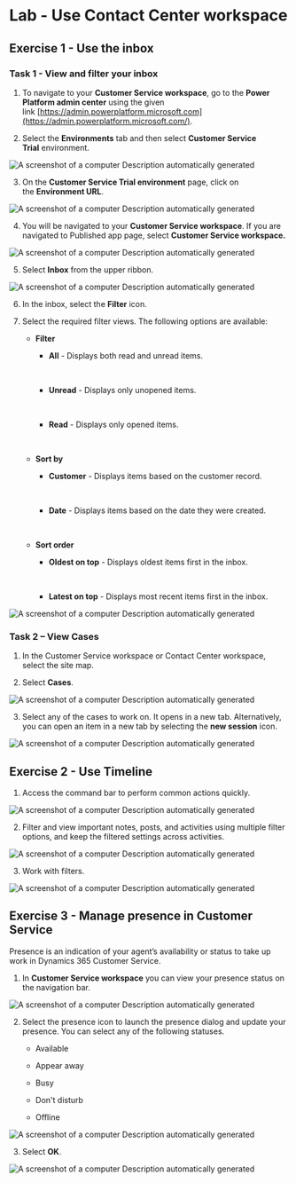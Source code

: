 # Lab - Use Contact Center workspace

## Exercise 1 - Use the inbox

### Task 1 - View and filter your inbox

1.  To navigate to your **Customer Service workspace**, go to
    the **Power Platform admin center** using the given
    link [https://admin.powerplatform.microsoft.com](https://admin.powerplatform.microsoft.com/).

2.  Select the **Environments** tab and then select **Customer Service
    Trial** environment.

![A screenshot of a computer Description automatically
generated](./media22/image1.png)

3.  On the **Customer Service Trial environment** page, click on
    the **Environment URL**.

![A screenshot of a computer Description automatically
generated](./media/image2.png)

4.  You will be navigated to your **Customer Service workspace**. If you
    are navigated to Published app page, select **Customer Service
    workspace.**

![A screenshot of a computer Description automatically
generated](./media/image3.png)

5.  Select **Inbox** from the upper ribbon.

![A screenshot of a computer Description automatically
generated](./media/image4.png)

6.  In the inbox, select the **Filter** icon.

7.  Select the required filter views. The following options are
    available:

    - **Filter**

      - **All** - Displays both read and unread items.

      &nbsp;

      - **Unread** - Displays only unopened items.

      &nbsp;

      - **Read** - Displays only opened items.

    &nbsp;

    - **Sort by**

      - **Customer** - Displays items based on the customer record.

      &nbsp;

      - **Date** - Displays items based on the date they were created.

    &nbsp;

    - **Sort order**

      - **Oldest on top** - Displays oldest items first in the inbox.

      &nbsp;

      - **Latest on top** - Displays most recent items first in the
        inbox.

![A screenshot of a computer Description automatically
generated](./media/image5.png)

### Task 2 – View Cases

1.  In the Customer Service workspace or Contact Center workspace,
    select the site map.

2.  Select **Cases**.

![A screenshot of a computer Description automatically
generated](./media/image6.png)

3.  Select any of the cases to work on. It opens in a new tab.
    Alternatively, you can open an item in a new tab by selecting
    the **new session** icon.

![A screenshot of a computer Description automatically
generated](./media/image7.png)

## Exercise 2 - Use Timeline

1.  Access the command bar to perform common actions quickly.

![A screenshot of a computer Description automatically
generated](./media/image8.png)

2.  Filter and view important notes, posts, and activities using
    multiple filter options, and keep the filtered settings across
    activities.

![A screenshot of a computer Description automatically
generated](./media/image9.png)

3.  Work with filters.

![A screenshot of a computer Description automatically
generated](./media/image10.png)

## Exercise 3 - Manage presence in Customer Service

Presence is an indication of your agent’s availability or status to take
up work in Dynamics 365 Customer Service.

1.  In **Customer Service workspace** you can view your presence status
    on the navigation bar.

![A screenshot of a computer Description automatically
generated](./media/image11.png)

2.  Select the presence icon to launch the presence dialog and update
    your presence. You can select any of the following statuses.

    - Available

    - Appear away

    - Busy

    - Don't disturb

    - Offline

![A screenshot of a computer Description automatically
generated](./media/image12.png)

3.  Select **OK**.

![A screenshot of a computer Description automatically
generated](./media/image13.png)
